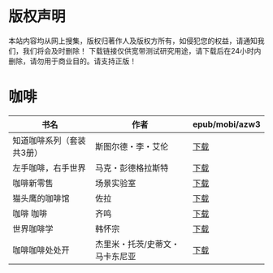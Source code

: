 # 版权声明

本站内容均从网上搜集，版权归著作人及版权方所有，如侵犯您的权益，请通知我们，我们将会及时删除！ 下载链接仅供宽带测试研究用途，请下载后在24小时内删除，请勿用于商业目的。请支持正版！

# 咖啡

| 书名 | 作者 | epub/mobi/azw3 |
| --- | --- | --- |
| 知道咖啡系列（套装共3册） | 斯图尔德・李・艾伦 | [下载](https://url89.ctfile.com/f/31084289-1375508371-3eb8b9?p=8866) |
| 左手咖啡，右手世界 | 马克・彭德格拉斯特 | [下载](https://url89.ctfile.com/f/31084289-1375512196-0468bd?p=8866) |
| 咖啡新零售 | 场景实验室 | [下载](https://url89.ctfile.com/f/31084289-1357049887-a61a3f?p=8866) |
| 猫头鹰的咖啡馆 | 佐拉 | [下载](https://url89.ctfile.com/f/31084289-1357030627-2a5347?p=8866) |
| 咖啡 咖啡 | 齐鸣 | [下载](https://url89.ctfile.com/f/31084289-1357015963-7019a0?p=8866) |
| 世界咖啡学 | 韩怀宗 | [下载](https://url89.ctfile.com/f/31084289-1357015366-f832b2?p=8866) |
| 咖啡咖啡处处开 | 杰里米・托茨/史蒂文・马卡东尼亚 | [下载](https://url89.ctfile.com/f/31084289-1357015165-adf5d0?p=8866) |
